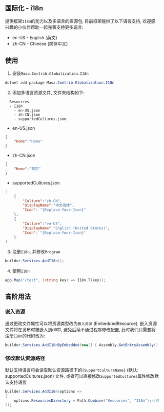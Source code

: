 ## 国际化 - i18n

提供框架`I18n`的能力以及多语言的资源包, 目前框架提供了以下语言支持, 欢迎感兴趣的小伙伴帮助一起完善支持更多语言:

* en-US - English (英文)
* zh-CN - Chinese (简体中文)

## 使用

1. 安装`Masa.Contrib.Globalization.I18n`

``` powershell
dotnet add package Masa.Contrib.Globalization.I18n
```

2. 添加多语言资源文件, 文件夹结构如下:

``` structure
- Resources
  - I18n
    - en-US.json
    - zh-CN.json
    - supportedCultures.json
```

* en-US.json

``` en-US.json
{
    "Home":"Home"
}
```

* zh-CN.json

``` zh-CN.json
{
    "Home":"首页"
}
```

* supportedCultures.json

``` supportedCultures.json
[
    {
        "Culture":"zh-CN",
        "DisplayName":"中文简体",
        "Icon": "{Replace-Your-Icon}"
    },
    {
        "Culture":"en-US",
        "DisplayName":"English (United States)",
        "Icon": "{Replace-Your-Icon}"
    }
]
```

3. 注册`I18n`, 并修改`Program`

```csharp
builder.Services.AddI18n();
```

4. 使用`I18n`

```csharp
app.Map("/test", (string key) => I18n.T(key));
```

## 高阶用法

### 嵌入资源

通过更改文件属性可以将资源类型改为`嵌入资源` (EmbeddedResource), 嵌入资源文件将在发布时被嵌入到dll中, 避免后续不通过程序修改配置, 此时我们只需要将注册`I18n`的代码改为:

```csharp
builder.Services.AddI18nByEmbedded(new[] { Assembly.GetEntryAssembly()! });//Assembly集合为语言资源文件所在的程序集
```

### 修改默认资源路径

默认支持语言将会读取默认资源路径下的`{SupportCultureName}` (默认: supportedCultures.json) 文件, 或者可以直接修改`SupportedCultures`属性修改默认支持语言

```csharp
builder.Services.AddI18n(options =>
{
    options.ResourcesDirectory = Path.Combine("Resources", "I18n");//修改默认资源路径
});
```